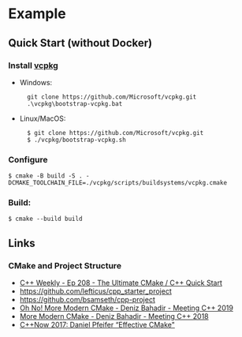 # Example

## Quick Start (without Docker)

### Install [vcpkg](https://vcpkg.io/en/index.html)

- Windows: 

		git clone https://github.com/Microsoft/vcpkg.git
		.\vcpkg\bootstrap-vcpkg.bat

- Linux/MacOS: 

		$ git clone https://github.com/Microsoft/vcpkg.git
		$ ./vcpkg/bootstrap-vcpkg.sh

### Configure

    $ cmake -B build -S . -DCMAKE_TOOLCHAIN_FILE=./vcpkg/scripts/buildsystems/vcpkg.cmake

### Build:

	$ cmake --build build


## Links

### CMake and Project Structure

- [C++ Weekly - Ep 208 - The Ultimate CMake / C++ Quick Start](https://www.youtube.com/watch?v=YbgH7yat-Jo)
- https://github.com/lefticus/cpp_starter_project
- https://github.com/bsamseth/cpp-project
- [Oh No! More Modern CMake - Deniz Bahadir - Meeting C++ 2019](https://www.youtube.com/watch?v=y9kSr5enrSk)
- [More Modern CMake - Deniz Bahadir - Meeting C++ 2018](https://www.youtube.com/watch?v=y7ndUhdQuU8)
- [C++Now 2017: Daniel Pfeifer “Effective CMake"](https://www.youtube.com/watch?v=bsXLMQ6WgIk)